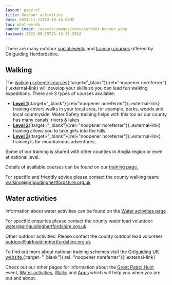 ```yaml
---
layout: page-v5
title: Outdoor activities
date: 2021-11-21T12:10:26.889Z
toc: what-we-do
banner_image: /assets/images/core/outdoor-banner.webp
lastmod: 2022-09-29T21:12:37.291Z
---
```

There are many outdoor [social events](/events/) and [training courses](/training/) offered by Girlguiding Hertfordshire.

## Walking

The [walking scheme courses](https://www.girlguiding.org.uk/information-for-volunteers/learning-and-development/leading-outdoor-adventures/walking-scheme/){:target="_blank"}{:rel="noopener noreferrer"}{:.external-link} will develop your skills so you can lead fun walking expeditions.  There are 3 types of courses available:

- [**Level 1**](https://www.girlguiding.org.uk/making-guiding-happen/learning-and-development/leading-outdoor-adventures/walking-scheme/walking-scheme-level-1/){:target="_blank"}{:rel="noopener noreferrer"}{:.external-link} training covers walks in your local area, for example, parks, woods and local countryside. Water Safety training helps with this too as our county has many canals, rivers & lakes
- [**Level 2**](https://www.girlguiding.org.uk/making-guiding-happen/learning-and-development/leading-outdoor-adventures/walking-scheme/walking-scheme-level-2/){:target="_blank"}{:rel="noopener noreferrer"}{:.external-link} training allows you to take girls into the hills
- [**Level 3**](https://www.girlguiding.org.uk/making-guiding-happen/learning-and-development/leading-outdoor-adventures/walking-scheme/walking-scheme-level-3/){:target="_blank"}{:rel="noopener noreferrer"}{:.external-link} training is for mountainous adventures.

Some of our training is shared with other counties in Anglia region or even at national level.

Details of available courses can be found on our [training page.](/training/)

For specific and friendly advice please contact the county walking team: <walking@girlguidinghertfordshire.org.uk>

## Water activities

Information about water activities can be found on the [Water activities page](watersports/)

For specific enquiries please contact the county water lead volunteer: <water@girlguidinghertfordshire.org.uk>

Other outdoor activities. Please contact the county outdoor lead volunteer: <outdoor@girlguidinghertfordshire.org.uk>

To find out more about national training schemes visit the [Girlguiding UK website.](https://www.girlguiding.org.uk/making-guiding-happen/learning-and-development/leading-outdoor-adventures/){:target="_blank"}{:rel="noopener noreferrer"}{:.external-link}

Check out our other pages for information about the [Great Patrol Hunt](/great-patrol-hunt/) event, [Water activities](watersports/), [Walks](walks/) and [Apps](useful-apps/) which will help you when you are out and about.
